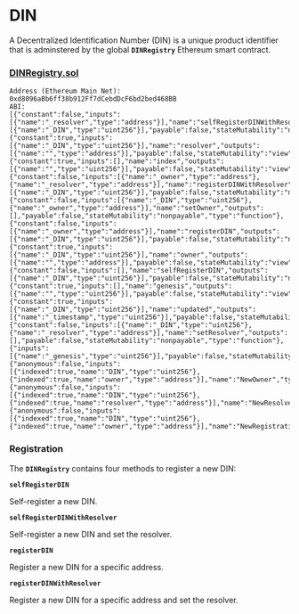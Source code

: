# DIN

A Decentralized Identification Number (DIN) is a unique product identifier that is adminstered by the global **`DINRegistry`** Ethereum smart contract.

### [DINRegistry.sol](./contracts/DINRegistry.sol)

```
Address (Ethereum Main Net): 0xd8096aBb6ff38b912Ff7dCebdDcF6bd2bed468BB
ABI:
[{"constant":false,"inputs":[{"name":"_resolver","type":"address"}],"name":"selfRegisterDINWithResolver","outputs":[{"name":"_DIN","type":"uint256"}],"payable":false,"stateMutability":"nonpayable","type":"function"},{"constant":true,"inputs":[{"name":"_DIN","type":"uint256"}],"name":"resolver","outputs":[{"name":"","type":"address"}],"payable":false,"stateMutability":"view","type":"function"},{"constant":true,"inputs":[],"name":"index","outputs":[{"name":"","type":"uint256"}],"payable":false,"stateMutability":"view","type":"function"},{"constant":false,"inputs":[{"name":"_owner","type":"address"},{"name":"_resolver","type":"address"}],"name":"registerDINWithResolver","outputs":[{"name":"_DIN","type":"uint256"}],"payable":false,"stateMutability":"nonpayable","type":"function"},{"constant":false,"inputs":[{"name":"_DIN","type":"uint256"},{"name":"_owner","type":"address"}],"name":"setOwner","outputs":[],"payable":false,"stateMutability":"nonpayable","type":"function"},{"constant":false,"inputs":[{"name":"_owner","type":"address"}],"name":"registerDIN","outputs":[{"name":"_DIN","type":"uint256"}],"payable":false,"stateMutability":"nonpayable","type":"function"},{"constant":true,"inputs":[{"name":"_DIN","type":"uint256"}],"name":"owner","outputs":[{"name":"","type":"address"}],"payable":false,"stateMutability":"view","type":"function"},{"constant":false,"inputs":[],"name":"selfRegisterDIN","outputs":[{"name":"_DIN","type":"uint256"}],"payable":false,"stateMutability":"nonpayable","type":"function"},{"constant":true,"inputs":[],"name":"genesis","outputs":[{"name":"","type":"uint256"}],"payable":false,"stateMutability":"view","type":"function"},{"constant":true,"inputs":[{"name":"_DIN","type":"uint256"}],"name":"updated","outputs":[{"name":"_timestamp","type":"uint256"}],"payable":false,"stateMutability":"view","type":"function"},{"constant":false,"inputs":[{"name":"_DIN","type":"uint256"},{"name":"_resolver","type":"address"}],"name":"setResolver","outputs":[],"payable":false,"stateMutability":"nonpayable","type":"function"},{"inputs":[{"name":"_genesis","type":"uint256"}],"payable":false,"stateMutability":"nonpayable","type":"constructor"},{"anonymous":false,"inputs":[{"indexed":true,"name":"DIN","type":"uint256"},{"indexed":true,"name":"owner","type":"address"}],"name":"NewOwner","type":"event"},{"anonymous":false,"inputs":[{"indexed":true,"name":"DIN","type":"uint256"},{"indexed":true,"name":"resolver","type":"address"}],"name":"NewResolver","type":"event"},{"anonymous":false,"inputs":[{"indexed":true,"name":"DIN","type":"uint256"},{"indexed":true,"name":"owner","type":"address"}],"name":"NewRegistration","type":"event"}]
```

### Registration

The **`DINRegistry`** contains four methods to register a new DIN:

**`selfRegisterDIN`**

Self-register a new DIN.

**`selfRegisterDINWithResolver`**

Self-register a new DIN and set the resolver.

**`registerDIN`**

Register a new DIN for a specific address.

**`registerDINWithResolver`**

Register a new DIN for a specific address and set the resolver.
